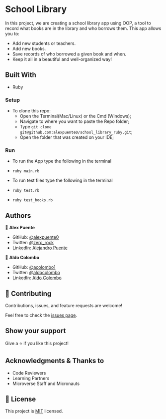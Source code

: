 # School Library

In this project, we are creating a school library app using OOP, a tool to record what books are in the library and who borrows them. This app allows you to:

- Add new students or teachers.
- Add new books.
- Save records of who borrowed a given book and when.
- Keep it all in a beautiful and well-organized way!

## Built With

- Ruby

### Setup

- To clone this repo:
  - Open the Terminal(Mac/Linux) or the Cmd (Windows);
  - Navigate to where you want to paste the Repo folder;
  - Type `git clone git@github.com:alexpuente0/school_library_ruby.git`;
  - Open the folder that was created on your IDE;

### Run

- To run the App type the following in the terminal
- `ruby main.rb`

- To run test files type the following in the terminal
- `ruby test.rb`
- `ruby test_books.rb`

## Authors

👤 **Alex Puente**

- GitHub: [@alexpuente0](https://github.com/alexpuente0)
- Twitter: [@zero_rock](https://twitter.com/zero_rock)
- LinkedIn: [Alejandro Puente](https://www.linkedin.com/in/alex-puente-farias/)

👤 **Aldo Colombo**

- GitHub: [@acolombo1](https://github.com/acolombo1)
- Twitter: [@aldocolombo](https://twitter.com/aldocolombo)
- LinkedIn: [Aldo Colombo](https://www.linkedin.com/in/aldo-colombo-2156009)

## 🤝 Contributing

Contributions, issues, and feature requests are welcome!

Feel free to check the [issues page](https://github.com/alexpuente0/school_library_ruby/issues).

## Show your support

Give a ⭐️ if you like this project!

## Acknowledgments & Thanks to

- Code Reviewers
- Learning Partners
- Microverse Staff and Micronauts

## 📝 License

This project is [MIT](./MIT.md) licensed.